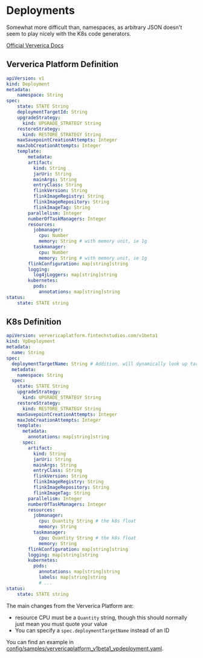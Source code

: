 # Deployments

Somewhat more difficult than, namespaces, as arbitrary JSON doesn't 
seem to play nicely with the K8s code generators.

[Official Ververica Docs](https://docs.ververica.com/user_guide/deployments/index.html)

## Ververica Platform Definition

```yaml
apiVersion: v1
kind: Deployment
metadata:
    namespace: String
spec:
    state: STATE String
    deploymentTargetId: String
    upgradeStrategy:
      kind: UPGRADE_STRATEGY String
    restoreStrategy:
      kind: RESTORE_STRATEGY String
    maxSavepointCreationAttempts: Integer
    maxJobCreationAttempts: Integer
    template:
        metadata:
        artifact:
          kind: String
          jarUri: String
          mainArgs: String
          entryClass: String
          flinkVersion: String
          flinkImageRegistry: String
          flinkImageRepository: String
          flinkImageTag: String
        parallelism: Integer
        numberOfTaskManagers: Integer
        resources:
          jobmanager:
            cpu: Number
            memory: String # with memory unit, ie 1g
          taskmanager:
            cpu: Number
            memory: String # with memory unit, ie 1g
        flinkConfiguration: map[string]string 
        logging:
          log4jLoggers: map[string]string
        kubernetes:
          pods:
            annotations: map[string]string
status:
    state: STATE string
```

## K8s Definition

```yaml
apiVersion: ververicaplatform.fintechstudios.com/v1beta1
kind: VpDeployment
metadata:
  name: String
spec:
  deploymentTargetName: String # Addition, will dynamically look up target id
  metadata:
    namespace: String
  spec:
    state: STATE String
    upgradeStrategy:
      kind: UPGRADE_STRATEGY String
    restoreStrategy:
      kind: RESTORE_STRATEGY String
    maxSavepointCreationAttempts: Integer
    maxJobCreationAttempts: Integer
    template:
      metadata:
        annotations: map[string]string
      spec:
        artifact:
          kind: String
          jarUri: String
          mainArgs: String
          entryClass: String
          flinkVersion: String
          flinkImageRegistry: String
          flinkImageRepository: String
          flinkImageTag: String
        parallelism: Integer
        numberOfTaskManagers: Integer
        resources:
          jobmanager:
            cpu: Quantity String # the k8s float 
            memory: String
          taskmanager:
            cpu: Quantity String # the k8s float
            memory: String
        flinkConfiguration: map[string]string
        logging: map[string]string
        kubernetes:
          pods:
            annotations: map[string]string
            labels: map[string]string
            # ...
status:
    state: STATE string
```

The main changes from the Ververica Platform are:
- resource CPU must be a `Quantity` string, though this should normally just mean you must quote your value
- You can specify a `spec.deploymentTargetName` instead of an ID 

You can find an example in [config/samples/ververicaplatform_v1beta1_vpdeployment.yaml](../../config/samples/ververicaplatform_v1beta1_vpdeployment.yaml).

